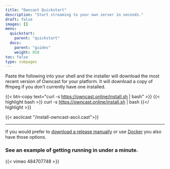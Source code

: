 ```yaml
---
title: "Owncast Quickstart"
description: "Start streaming to your own server in seconds."
draft: false
images: []
menu:
  quickstart:
    parent: "quickstart"
  docs:
    parent: "guides"
    weight: 010
toc: false
type: subpages
---
```


Paste the following into your shell and the installer will download the most recent version of Owncast for your platform.
It will download a copy of ffmpeg if you don't currently have one installed.

{{< btn-copy text="curl -s https://owncast.online/install.sh | bash" >}}
{{< highlight bash >}}
curl -s https://owncast.online/install.sh | bash
{{</ highlight >}}

{{< asciicast "/install-owncast-ascii.cast">}}

---

If you would prefer to [download a release manually](/quickstart/manual) or use [Docker](/quickstart/docker) you also have those options.

### See an example of getting running in under a minute.

{{< vimeo 484707748 >}}
